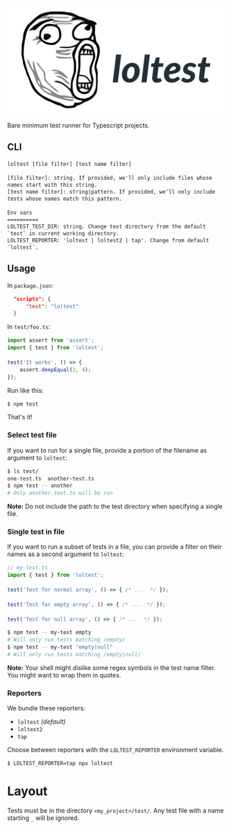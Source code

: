 <img src="loltest.png" alt="Loltest" width="500">

Bare minimum test runner for Typescript projects.

## CLI

```
loltest [file filter] [test name filter]

[file filter]: string. If provided, we'll only include files whose names start with this string.
[test name filter]: string|pattern. If provided, we'll only include tests whose names match this pattern.

Env vars
==========
LOLTEST_TEST_DIR: string. Change test directory from the default `test` in current working directory.
LOLTEST_REPORTER: 'loltest | loltest2 | tap'. Change from default `loltest`.
```

## Usage

In `package.json`:

```json
  "scripts": {
      "test": "loltest"
  }
```

In `test/foo.ts`:

```typescript
import assert from 'assert';
import { test } from 'loltest';

test('It works', () => {
    assert.deepEqual(2, 4);
});
```

Run like this:

```bash
$ npm test
```

That's it!

### Select test file

If you want to run for a single file, provide a portion of the filename as argument to `loltest`:

```bash
$ ls test/
one-test.ts  another-test.ts
$ npm test -- another
# Only another-test.ts will be run
```

**Note:** Do not include the path to the test directory when specifying a single file.

### Single test in file

If you want to run a subset of tests in a file, you can provide a filter on their names as a second argument to `loltest`: 

```ts
// my-test.ts
import { test } from 'loltest';

test('Test for normal array', () => { /* ...  */ });

test('Test for empty array', () => { /* ...  */ });

test('Test for null array', () => { /* ...  */ });
```
```bash
$ npm test -- my-test empty
# Will only run tests matching /empty/
$ npm test -- my-test "empty|null"
# Will only run tests matching /empty|null/
```

**Note:** Your shell might dislike some regex symbols in the test name filter. You might want to wrap them in quotes.

### Reporters

We bundle these reporters:

- `loltest` *(default)*
- `loltest2`
- `tap`

Choose between reporters with the `LOLTEST_REPORTER` environment variable.

```bash
$ LOLTEST_REPORTER=tap npx loltest
```

# Layout

Tests must be in the directory `<my_project>/test/`. Any test file with a name starting
`_` will be ignored.
